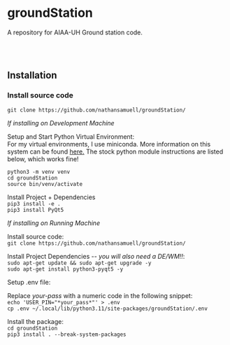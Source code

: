 # groundStation

A repository for AIAA-UH Ground station code.

<br><br>

## Installation

### Install source code
  
`git clone https://github.com/nathansamuell/groundStation/`  
  
_If installing on Development Machine_  
  
Setup and Start Python Virtual Environment:  
For my virtual environments, I use miniconda. More information on this system can be found [here.](https://docs.anaconda.com/free/miniconda/index.html) The stock python module instructions are listed below, which works fine!
  
`python3 -m venv venv`  
`cd groundStation`  
`source bin/venv/activate`  
  
Install Project + Dependencies  
`pip3 install -e .`  
`pip3 install PyQt5`  
  
_If installing on Running Machine_  
  
Install source code:  
`git clone https://github.com/nathansamuell/groundStation/`  
  
Install Project Dependencies -- _you will also need a DE/WM!!_:  
`sudo apt-get update && sudo apt-get upgrade -y`  
`sudo apt-get install python3-pyqt5 -y`  
  
Setup .env file:  
  
Replace _your-pass_ with a numeric code in the following snippet:  
`echo 'USER_PIN="*your_pass*"' > .env`  
`cp .env ~/.local/lib/python3.11/site-packages/groundStation/.env`  
  
Install the package:  
`cd groundStation`  
`pip3 install . --break-system-packages`  

